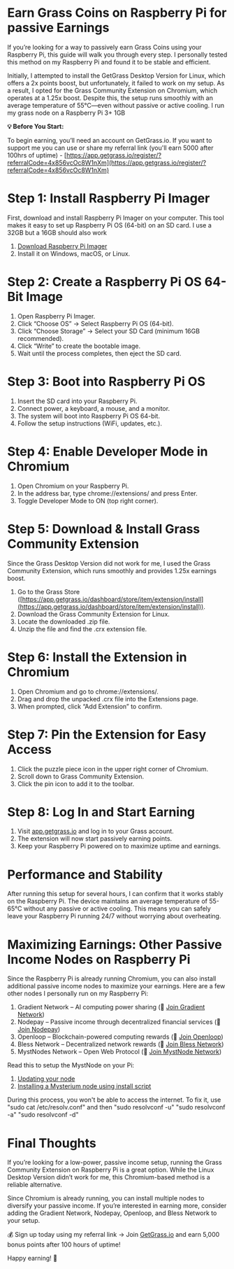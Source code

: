 # Earn Grass Coins on Raspberry Pi for passive Earnings
If you’re looking for a way to passively earn Grass Coins using your Raspberry Pi, this guide will walk you through every step. I personally tested this method on my Raspberry Pi and found it to be stable and efficient.

Initially, I attempted to install the GetGrass Desktop Version for Linux, which offers a 2x points boost, but unfortunately, it failed to work on my setup. As a result, I opted for the Grass Community Extension on Chromium, which operates at a 1.25x boost. Despite this, the setup runs smoothly with an average temperature of 55°C—even without passive or active cooling. I run my grass node on a Raspberry Pi 3+ 1GB

**💡 Before You Start:**

To begin earning, you’ll need an account on GetGrass.io. If you want to support me you can use or share my referral link (you'll earn 5000 after 100hrs of uptime) - [https://app.getgrass.io/register/?referralCode=4x856vcOc8W1nXm](https://app.getgrass.io/register/?referralCode=4x856vcOc8W1nXm)

# Step 1: Install Raspberry Pi Imager

First, download and install Raspberry Pi Imager on your computer. This tool makes it easy to set up Raspberry Pi OS (64-bit) on an SD card. I use a 32GB but a 16GB should also work

1. [Download Raspberry Pi Imager](https://www.raspberrypi.com/software/)
2. Install it on Windows, macOS, or Linux.



# Step 2: Create a Raspberry Pi OS 64-Bit Image

1. Open Raspberry Pi Imager.
2. Click “Choose OS” → Select Raspberry Pi OS (64-bit).
3. Click “Choose Storage” → Select your SD Card (minimum 16GB recommended).
4. Click “Write” to create the bootable image.
5. Wait until the process completes, then eject the SD card.

# Step 3: Boot into Raspberry Pi OS

1. Insert the SD card into your Raspberry Pi.
2. Connect power, a keyboard, a mouse, and a monitor.
3. The system will boot into Raspberry Pi OS 64-bit.
4. Follow the setup instructions (WiFi, updates, etc.).

# Step 4: Enable Developer Mode in Chromium

1. Open Chromium on your Raspberry Pi.
2. In the address bar, type chrome://extensions/ and press Enter.
3. Toggle Developer Mode to ON (top right corner).

# Step 5: Download & Install Grass Community Extension

Since the Grass Desktop Version did not work for me, I used the Grass Community Extension, which runs smoothly and provides 1.25x earnings boost.

1. Go to the Grass Store ([https://app.getgrass.io/dashboard/store/item/extension/install](https://app.getgrass.io/dashboard/store/item/extension/install)).
2. Download the Grass Community Extension for Linux.
3. Locate the downloaded .zip file.
4. Unzip the file and find the .crx extension file.

# Step 6: Install the Extension in Chromium

1. Open Chromium and go to chrome://extensions/.
2. Drag and drop the unpacked .crx file into the Extensions page.
3. When prompted, click “Add Extension” to confirm.

# Step 7: Pin the Extension for Easy Access

1. Click the puzzle piece icon in the upper right corner of Chromium.
2. Scroll down to Grass Community Extension.
3. Click the pin icon to add it to the toolbar.

# Step 8: Log In and Start Earning

1. Visit [app.getgrass.io](http://app.getgrass.io) and log in to your Grass account.
2. The extension will now start passively earning points.
3. Keep your Raspberry Pi powered on to maximize uptime and earnings.



# Performance and Stability

After running this setup for several hours, I can confirm that it works stably on the Raspberry Pi. The device maintains an average temperature of 55-65°C without any passive or active cooling. This means you can safely leave your Raspberry Pi running 24/7 without worrying about overheating.



# Maximizing Earnings: Other Passive Income Nodes on Raspberry Pi

Since the Raspberry Pi is already running Chromium, you can also install additional passive income nodes to maximize your earnings. Here are a few other nodes I personally run on my Raspberry Pi:

1. Gradient Network – AI computing power sharing (🔗 [Join Gradient Network](https://app.gradient.network/signup?code=ZQSJY6))
2. Nodepay – Passive income through decentralized financial services (🔗 [Join Nodepay](https://app.nodepay.ai/register?ref=NDUvP8Rlp5dPyNq))
3. Openloop – Blockchain-powered computing rewards (🔗 [Join Openloop](https://openloop.so/auth/register?ref=old415f48e))
4. Bless Network – Decentralized network rewards (🔗 [Join Bless Network](https://bless.network/dashboard?ref=973E48))
5. MystNodes Network – Open Web Protocol (🔗 [Join MystNode Network](https://mystnodes.co/?referral_code=BUmKWB7kB6eiejJETzeSbglOId0Lp3etFY8xkaAK))

Read this to setup the MystNode on your Pi:

1.  [Updating your node](https://help.mystnodes.com/en/articles/8005521-updating-your-node)
2.  [Installing a Mysterium node using install script](https://help.mystnodes.com/en/articles/4531779-installing-a-mysterium-node-using-install-script)

During this process, you won't be able to access the internet. 
To fix it, use "sudo cat /etc/resolv.conf" and then
"sudo resolvconf -u"
"sudo resolvconf -a"
"sudo resolvconf -d"



# Final Thoughts

If you’re looking for a low-power, passive income setup, running the Grass Community Extension on Raspberry Pi is a great option. While the Linux Desktop Version didn’t work for me, this Chromium-based method is a reliable alternative.

Since Chromium is already running, you can install multiple nodes to diversify your passive income. If you’re interested in earning more, consider adding the Gradient Network, Nodepay, Openloop, and Bless Network to your setup.

💰 Sign up today using my referral link → Join [GetGrass.io](http://GetGrass.io) and earn 5,000 bonus points after 100 hours of uptime!

Happy earning! 🚀

